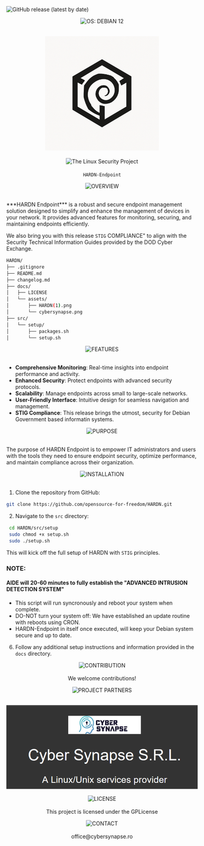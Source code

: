 
![GitHub release (latest by date)](https://img.shields.io/github/v/release/OpenSource-For-Freedom/HARDN?include_prereleases)


<p align="center">
  <img src="https://img.shields.io/badge/OS: DEBIAN 12-red?style=for-the-badge&labelColor=grey" alt="OS: DEBIAN 12"><br><br>
</p>

<p align="center">
  <img src="docs/assets/HARDN(1).png" alt="HARDN Logo" width="300px" /><br><br>
  <img src="https://img.shields.io/badge/The_Linux_Security_Project-red?style=for-the-badge&labelColor=black" alt="The Linux Security Project"><br><br>
  <code>HARDN-Endpoint</code>
</p>



<p align="center">
  <img src="https://img.shields.io/badge/OVERVIEW-white?style=for-the-badge&labelColor=black" alt="OVERVIEW"><br><br>
</p>
***HARDN Endpoint*** is a robust and secure endpoint management solution designed to simplify and enhance the management of devices in your network. It provides advanced features for monitoring, securing, and maintaining endpoints efficiently.



We also bring you with this release `STIG` COMPLIANCE" to align with the Security Technical Information Guides provided by the DOD Cyber Exchange.


```bash
HARDN/
├── .gitignore
├── README.md
├── changelog.md
├── docs/
│   ├── LICENSE
│   └── assets/
│       ├── HARDN(1).png
│       └── cybersynapse.png
├── src/
│   └── setup/
│       ├── packages.sh
│       └── setup.sh
```

</p>



<p align="center">
  <img src="https://img.shields.io/badge/FEATURES-white?style=for-the-badge&labelColor=black" alt="FEATURES"><br><br>
</p>

- **Comprehensive Monitoring**: Real-time insights into endpoint performance and activity.
- **Enhanced Security**: Protect endpoints with advanced security protocols.
- **Scalability**: Manage endpoints across small to large-scale networks.
- **User-Friendly Interface**: Intuitive design for seamless navigation and management.
- **STIG Compliance**: This release brings the utmost, security for Debian Government based informatin systems. 

<p align="center">
  <img src="https://img.shields.io/badge/PURPOSE-white?style=for-the-badge&labelColor=black" alt="PURPOSE"><br><br>
</p>

The purpose of HARDN Endpoint is to empower IT administrators and users with the tools they need to ensure endpoint security, optimize performance, and maintain compliance across their organization.

<p align="center">
  <img src="https://img.shields.io/badge/INSTALLATION-white?style=for-the-badge&labelColor=black" alt="INSTALLATION"><br><br>
</p>


1. Clone the repository from GitHub:
  ```bash
  git clone https://github.com/opensource-for-freedom/HARDN.git
  ```
2. Navigate to the `src` directory:
 ```bash
  cd HARDN/src/setup
  sudo chmod +x setup.sh
  sudo ./setup.sh

  ```
  This will kick off the full setup of HARDN with `STIG` principles. 
  ### NOTE: 

  
  #### AIDE will 20-60 minutes to fully establish the "ADVANCED INTRUSION DETECTION SYSTEM"
  - This script will run syncronously and reboot your system when complete. 
  - DO-NOT turn your system off: We have established an update routine with reboots using CRON. 
  - HARDN-Endpoint in itself once executed, will keep your Debian system secure and up to date. 

6. Follow any additional setup instructions and information provided in the `docs` directory.
</p>

<p align="center">
  <img src="https://img.shields.io/badge/CONTRIBUTION-white?style=for-the-badge&labelColor=black" alt="CONTRIBUTION"><br><br>
We welcome contributions! 

</p>

<p align="center">
  <img src="https://img.shields.io/badge/PROJECT PARTNERS-white?style=for-the-badge&labelColor=black" alt="PROJECT PARTNERS"><br><br>
</p>


<p align="center">
  <img src="docs/assets/cybersynapse.png" alt="cybersynapse Logo" />
</p>



<p align="center">
  <img src="https://img.shields.io/badge/LICENSE-white?style=for-the-badge&labelColor=black" alt="LICENSE"><br><br>
This project is licensed under the GPLicense
  
</p>


<p align="center">
  <img src="https://img.shields.io/badge/CONTACT-white?style=for-the-badge&labelColor=black" alt="CONTACT"><br><br>
office@cybersynapse.ro
</p>



